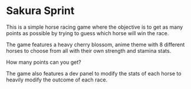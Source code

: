 # Sakura Sprint
This is a simple horse racing game where the objective is to get as many points as possible by trying to guess which horse will win the race.

The game features a heavy cherry blossom, anime theme with 8 different horses to choose from all with their own strength and stamina stats.

How many points can you get?

The game also features a dev panel to modify the stats of each horse to heavily modify the outcome of each race.
